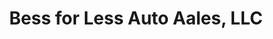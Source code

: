 ---
title: "Bess for Less Auto Aales, LLC"
url: /dayton/bess-for-less-auto-aales-llc/
shop: Autohaus
---
